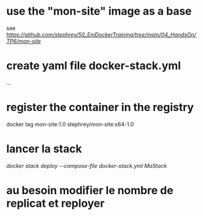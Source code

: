 # use the "mon-site" image as a base
see <em>https://github.com/stephrey/50_EniDockerTraining/tree/main/04_HandsOn/TP6/mon-site</em>

# create yaml file docker-stack.yml
...

# register the container in the registry
docker tag mon-site:1.0 stephrey/mon-site:x64-1.0

# lancer la stack
<em>docker stack deploy --compose-file docker-stack.yml MaStack</em>

# au besoin modifier le nombre de replicat et reployer

